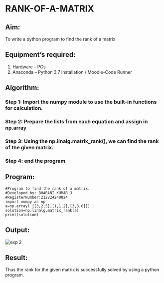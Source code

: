 # RANK-OF-A-MATRIX
## Aim:
To write a python program to find the rank of a matrix
## Equipment’s required:
1. 	Hardware – PCs
2. 	Anaconda – Python 3.7 Installation / Moodle-Code Runner
## Algorithm:
### Step 1: Import the numpy module to use the built-in functions for calculation.
### Step 2: Prepare the lists from each equation and assign in np.array
### Step 3: Using the np.linalg.matrix_rank(), we can find the rank of the given matrix.
### Step 4: end the program
## Program:
```
#Program to find the rank of a matrix.
#Developed by: BHARANI KUMAR J
#RegisterNumber:212224240024
import numpy as np
a=np.array( [[3,2,5],[1,1,2],[3,3,6]])
solution=np.linalg.matrix_rank(a)
print(solution)
```
## Output:
![exp 2](https://github.com/user-attachments/assets/2b330b04-567d-4f4d-bca7-a5324c0d143a)

## Result:
Thus the rank for the given matrix is successfully solved by  using a python program.

